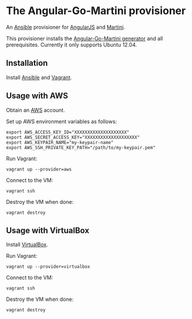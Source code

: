 # The Angular-Go-Martini provisioner 

An [Ansible](http://www.ansible.com/home) provisioner for [AngularJS](http://angularjs.org) and [Martini](https://github.com/go-martini/martini).


This provisioner installs the [Angular-Go-Martini generator](https://github.com/rayokota/generator-angular-go-martini) and all prerequisites.  Currently it only supports Ubuntu 12.04.

## Installation

Install [Ansible](http://www.ansible.com/home) and [Vagrant](http://www.vagrantup.com).

## Usage with AWS

Obtain an [AWS](http://aws.amazon.com) account.  

Set up AWS environment variables as follows:

    export AWS_ACCESS_KEY_ID="XXXXXXXXXXXXXXXXXXXX"    
	export AWS_SECRET_ACCESS_KEY="XXXXXXXXXXXXXXXXXXXX"
	export AWS_KEYPAIR_NAME="my-keypair-name"
	export AWS_SSH_PRIVATE_KEY_PATH="/path/to/my-keypair.pem"

Run Vagrant:

    vagrant up --provider=aws

Connect to the VM:

    vagrant ssh
    
Destroy the VM when done:

    vagrant destroy

## Usage with VirtualBox

Install [VirtualBox](https://www.virtualbox.org).

Run Vagrant:

    vagrant up --provider=virtualbox

Connect to the VM:

    vagrant ssh
    
Destroy the VM when done:

    vagrant destroy

